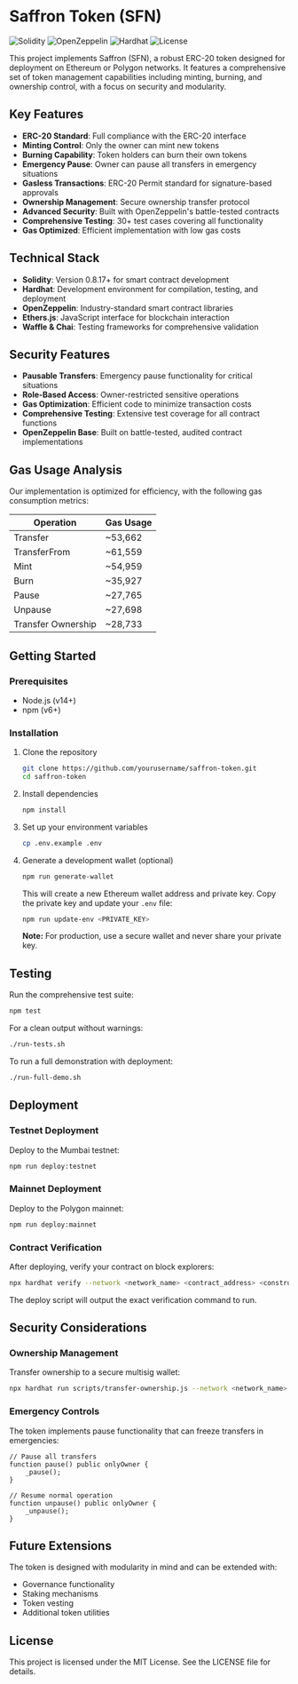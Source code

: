 # Saffron Token (SFN)

![Solidity](https://img.shields.io/badge/Solidity-0.8.17-blue)
![OpenZeppelin](https://img.shields.io/badge/OpenZeppelin-4.9.3-blue)
![Hardhat](https://img.shields.io/badge/Hardhat-2.17.1-yellow)
![License](https://img.shields.io/badge/License-MIT-green)

This project implements Saffron (SFN), a robust ERC-20 token designed for deployment on Ethereum or Polygon networks. It features a comprehensive set of token management capabilities including minting, burning, and ownership control, with a focus on security and modularity.

## Key Features

- **ERC-20 Standard**: Full compliance with the ERC-20 interface
- **Minting Control**: Only the owner can mint new tokens
- **Burning Capability**: Token holders can burn their own tokens
- **Emergency Pause**: Owner can pause all transfers in emergency situations
- **Gasless Transactions**: ERC-20 Permit standard for signature-based approvals
- **Ownership Management**: Secure ownership transfer protocol
- **Advanced Security**: Built with OpenZeppelin's battle-tested contracts
- **Comprehensive Testing**: 30+ test cases covering all functionality
- **Gas Optimized**: Efficient implementation with low gas costs

## Technical Stack

- **Solidity**: Version 0.8.17+ for smart contract development
- **Hardhat**: Development environment for compilation, testing, and deployment
- **OpenZeppelin**: Industry-standard smart contract libraries
- **Ethers.js**: JavaScript interface for blockchain interaction
- **Waffle & Chai**: Testing frameworks for comprehensive validation

## Security Features

- **Pausable Transfers**: Emergency pause functionality for critical situations
- **Role-Based Access**: Owner-restricted sensitive operations
- **Gas Optimization**: Efficient code to minimize transaction costs
- **Comprehensive Testing**: Extensive test coverage for all contract functions
- **OpenZeppelin Base**: Built on battle-tested, audited contract implementations

## Gas Usage Analysis

Our implementation is optimized for efficiency, with the following gas consumption metrics:

| Operation            | Gas Usage |
|----------------------|-----------|
| Transfer             | ~53,662   |
| TransferFrom         | ~61,559   |
| Mint                 | ~54,959   |
| Burn                 | ~35,927   |
| Pause                | ~27,765   |
| Unpause              | ~27,698   |
| Transfer Ownership   | ~28,733   |

## Getting Started

### Prerequisites

- Node.js (v14+)
- npm (v6+)

### Installation

1. Clone the repository
   ```bash
   git clone https://github.com/yourusername/saffron-token.git
   cd saffron-token
   ```

2. Install dependencies
   ```bash
   npm install
   ```

3. Set up your environment variables
   ```bash
   cp .env.example .env
   ```

4. Generate a development wallet (optional)
   ```bash
   npm run generate-wallet
   ```

   This will create a new Ethereum wallet address and private key. Copy the private key and update your `.env` file:
   ```bash
   npm run update-env <PRIVATE_KEY>
   ```

   **Note:** For production, use a secure wallet and never share your private key.

## Testing

Run the comprehensive test suite:

```bash
npm test
```

For a clean output without warnings:

```bash
./run-tests.sh
```

To run a full demonstration with deployment:

```bash
./run-full-demo.sh
```

## Deployment

### Testnet Deployment

Deploy to the Mumbai testnet:

```bash
npm run deploy:testnet
```

### Mainnet Deployment

Deploy to the Polygon mainnet:

```bash
npm run deploy:mainnet
```

### Contract Verification

After deploying, verify your contract on block explorers:

```bash
npx hardhat verify --network <network_name> <contract_address> <constructor_args>
```

The deploy script will output the exact verification command to run.

## Security Considerations

### Ownership Management

Transfer ownership to a secure multisig wallet:

```bash
npx hardhat run scripts/transfer-ownership.js --network <network_name> <contract_address> <new_owner_address>
```

### Emergency Controls

The token implements pause functionality that can freeze transfers in emergencies:

```solidity
// Pause all transfers
function pause() public onlyOwner {
    _pause();
}

// Resume normal operation
function unpause() public onlyOwner {
    _unpause();
}
```

## Future Extensions

The token is designed with modularity in mind and can be extended with:

- Governance functionality
- Staking mechanisms
- Token vesting
- Additional token utilities

## License

This project is licensed under the MIT License. See the LICENSE file for details.